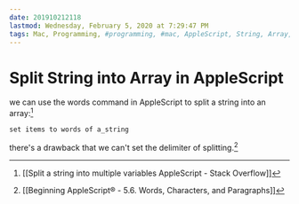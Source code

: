 ```yaml
---
date: 201910212118
lastmod: Wednesday, February 5, 2020 at 7:29:47 PM
tags: Mac, Programming, #programming, #mac, AppleScript, String, Array, List, #applescript, #string, #array, #list
---
```

# Split String into Array in AppleScript


we can use the words command in AppleScript to split a string into an array:[^2B4F211BAD9E]

```applescript
set items to words of a_string
```

there's a drawback that we can't set the delimiter of splitting.[^291A94431E84]


[^291A94431E84]: [[Beginning AppleScript® - 5.6. Words, Characters, and Paragraphs]]

[^2B4F211BAD9E]: [[Split a string into multiple variables AppleScript - Stack Overflow]]
